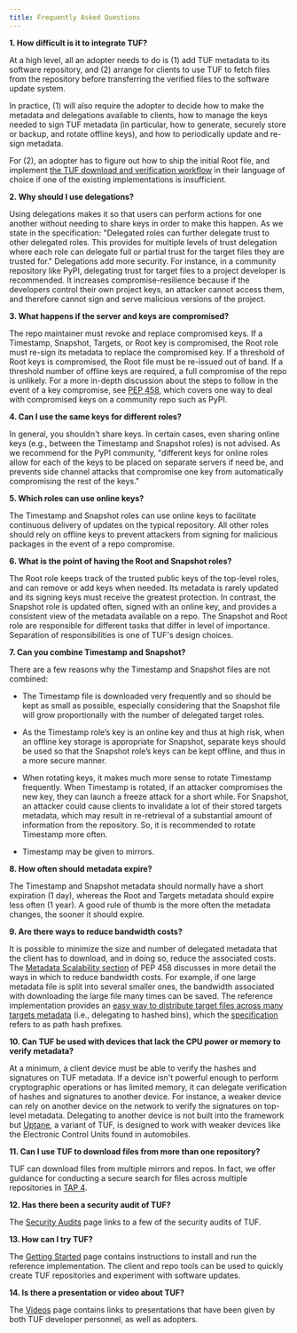 ```yaml
---
title: Frequently Asked Questions
---
```


**1. How difficult is it to integrate TUF?**

  At a high level, all an adopter needs to do is (1) add TUF metadata to its
  software repository, and (2) arrange for clients to use TUF to fetch files
  from the repository before transferring the verified files to the software
  update system.

  In practice, (1) will also require the adopter to decide how to make the
  metadata and delegations available to clients, how to manage the keys needed
  to sign TUF metadata (in particular, how to generate, securely store or backup,
  and rotate offline keys), and how to periodically update and re-sign metadata.

  For (2), an adopter has to figure out how to ship the initial Root file, and
  implement [the TUF download and verification
  workflow](https://github.com/theupdateframework/specification/blob/master/tuf-spec.md#5-detailed-workflows)
  in their language of choice if one of the existing implementations is
  insufficient.

**2. Why should I use delegations?**

  Using delegations makes it so that users can perform actions for one another
  without needing to share keys in order to make this happen.
  As we state in the specification: "Delegated roles can further delegate trust
  to other delegated roles. This provides for multiple levels of trust
  delegation where each role can delegate full or partial trust for the target
  files they are trusted for."  Delegations add more security. For instance, in
  a community repository like PyPI, delegating trust for target files to a
  project developer is recommended.  It increases compromise-resilience because
  if the developers control their own project keys, an attacker cannot access
  them, and therefore cannot sign and serve malicious versions of the project.

**3. What happens if the server and keys are compromised?**

  The repo maintainer must revoke and replace compromised keys. If a Timestamp,
  Snapshot, Targets, or Root key is compromised, the Root role must re-sign its
  metadata to replace the compromised key. If a threshold of Root keys is
  compromised, the Root file must be re-issued out of band. If a threshold
  number of offline keys are required, a full compromise of the repo is
  unlikely. For a more in-depth discussion about the steps to follow in the
  event of a key compromise, see [PEP
  458](https://www.python.org/dev/peps/pep-0458/#in-the-event-of-a-key-compromise),
  which covers one way to deal with compromised keys on a community repo such
  as PyPI.

**4. Can I use the same keys for different roles?**

  In general, you shouldn't share keys. In certain cases, even sharing online
  keys (e.g., between the Timestamp and Snapshot roles) is not advised. As we
  recommend for the PyPI community, "different keys for online roles allow for
  each of the keys to be placed on separate servers if need be, and prevents
  side channel attacks that compromise one key from automatically compromising
  the rest of the keys."

**5. Which roles can use online keys?**

  The Timestamp and Snapshot roles can use online keys to facilitate continuous
  delivery of updates on the typical repository. All other roles should rely on
  offline keys to prevent attackers from signing for malicious packages in the
  event of a repo compromise.

**6. What is the point of having the Root and Snapshot roles?**

  The Root role keeps track of the trusted public keys of the top-level roles,
  and can remove or add keys when needed. Its metadata is rarely updated and
  its signing keys must receive the greatest protection. In contrast, the
  Snapshot role is updated often, signed with an online key, and provides a
  consistent view of the metadata available on a repo. The Snapshot and Root
  role are responsible for different tasks that differ in level of importance.
  Separation of responsibilities is one of TUF's design choices.

**7. Can you combine Timestamp and Snapshot?**

  There are a few reasons why the Timestamp and Snapshot files are not
  combined:

  * The Timestamp file is downloaded very frequently and so should be
  kept as small as possible, especially considering that the Snapshot file will
  grow proportionally with the number of delegated target roles.

  * As the Timestamp role’s key is an online key and thus at high risk,
  when an offline key storage is appropriate for Snapshot, separate keys should
  be used so that the Snapshot role’s keys can be kept offline, and thus in a
  more secure manner.

  * When rotating keys, it makes much more sense to rotate Timestamp
  frequently. When Timestamp is rotated, if an attacker compromises the new
  key, they can launch a freeze attack for a short while.  For Snapshot, an
  attacker could cause clients to invalidate a lot of their stored targets
  metadata, which may result in re-retrieval of a substantial amount of
  information from the repository.  So, it is recommended to rotate Timestamp
  more often.

  * Timestamp may be given to mirrors.

**8. How often should metadata expire?**

  The Timestamp and Snapshot metadata should normally have a short expiration
  (1 day), whereas the Root and Targets metadata should expire less often (1
  year). A good rule of thumb is the more often the metadata changes, the
  sooner it should expire.

**9. Are there ways to reduce bandwidth costs?**

  It is possible to minimize the size and number of delegated metadata that the
  client has to download, and in doing so, reduce the associated costs. The
  [Metadata Scalability
  section](https://www.python.org/dev/peps/pep-0458/#metadata-scalability) of
  PEP 458 discusses in more detail the ways in which to reduce bandwidth costs.
  For example, if one large metadata file is split into several smaller  ones,
  the bandwidth associated with downloading the large file many times can be
  saved.  The reference implementation provides an [easy way to distribute
  target files across many targets
  metadata](https://github.com/theupdateframework/tuf/blob/d4b308ae13acfe832bfb7f993108e5e065d44c04/tuf/repository_tool.py#L2387)
  (i.e., delegating to hashed bins), which the
  [specification](https://github.com/theupdateframework/specification/blob/master/tuf-spec.md)
  refers to as path hash prefixes.

**10. Can TUF be used with devices that lack the CPU power or memory to
  verify metadata?**

  At a minimum, a client device must be able to verify the hashes and
  signatures on TUF metadata. If a device isn't powerful enough to perform
  cryptographic operations or has limited memory, it can delegate verification
  of hashes and signatures to another device. For instance, a weaker device can
  rely on another device on the network to verify the signatures on top-level
  metadata. Delegating to another device is not built into the framework but
  [Uptane](https://uptane.github.io/), a variant of TUF, is designed to work
  with weaker devices like the Electronic Control Units found in automobiles.

**11. Can I use TUF to download files from more than one repository?**

  TUF can download files from multiple mirrors and repos.  In fact, we offer
  guidance for conducting a secure search for files across multiple
  repositories in [TAP
  4](https://github.com/theupdateframework/taps/blob/master/tap4.md).

**12. Has there been a security audit of TUF?**

  The [Security Audits](/audits) page links to a few of the security audits of
  TUF.

**13. How can I try TUF?**

  The [Getting
  Started](https://github.com/theupdateframework/tuf/blob/develop/docs/GETTING_STARTED.rst)
  page contains instructions to install and run the reference implementation.
  The client and repo tools can be used to quickly create TUF repositories and
  experiment with software updates.

**14. Is there a presentation or video about TUF?**

  The [Videos](/videos) page contains links to presentations that have been
  given by both TUF developer personnel, as well as adopters.

